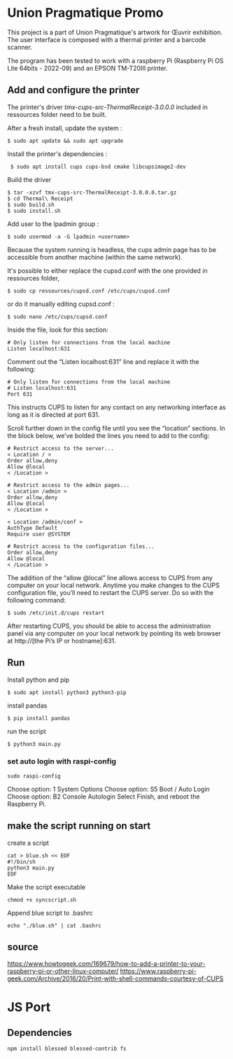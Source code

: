 # Union Pragmatique Promo

This project is a part of Union Pragmatique's artwork for Œuvrir exhibition. The user interface is composed with a thermal printer and a barcode scanner.

The program has been tested to work with a raspberry Pi (Raspberry Pi OS Lite 64bits - 2022-09) and an EPSON TM-T20III printer.

## Add and configure the printer

The printer's driver _tmx-cups-src-ThermalReceipt-3.0.0.0_ included in ressources folder need to be built.

After a fresh install, update the system :

```
$ sudo apt update && sudo apt upgrade
```

Install the printer's dependencies :

```
 $ sudo apt install cups cups-bsd cmake libcupsimage2-dev
```

Build the driver

```
$ tar -xzvf tmx-cups-src-ThermalReceipt-3.0.0.0.tar.gz
$ cd Thermal\ Receipt
$ sudo build.sh
$ sudo install.sh
```

Add user to the lpadmin group :

```
$ sudo usermod -a -G lpadmin <username>
```

Because the system running is headless, the cups admin page has to be accessible from another machine (within the same network).

It's possible to either replace the cupsd.conf with the one provided in ressources folder,

```
$ sudo cp ressources/cupsd.conf /etc/cups/cupsd.conf
```

or do it manually editing cupsd.conf :

```
$ sudo nano /etc/cups/cupsd.conf
```

Inside the file, look for this section:

```
# Only listen for connections from the local machine
Listen localhost:631
```

Comment out the “Listen localhost:631” line and replace it with the following:

```
# Only listen for connections from the local machine
# Listen localhost:631
Port 631
```

This instructs CUPS to listen for any contact on any networking interface as long as it is directed at port 631.

Scroll further down in the config file until you see the “location” sections. In the block below, we’ve bolded the lines you need to add to the config:

```
# Restrict access to the server...
< Location / >
Order allow,deny
Allow @local
< /Location >

# Restrict access to the admin pages...
< Location /admin >
Order allow,deny
Allow @local
< /Location >

< Location /admin/conf >
AuthType Default
Require user @SYSTEM

# Restrict access to the configuration files...
Order allow,deny
Allow @local
< /Location >
```

The addition of the “allow @local” line allows access to CUPS from any computer on your local network. Anytime you make changes to the CUPS configuration file, you’ll need to restart the CUPS server. Do so with the following command:

```
$ sudo /etc/init.d/cups restart
```

After restarting CUPS, you should be able to access the administration panel via any computer on your local network by pointing its web browser at http://[the Pi’s IP or hostname]:631.

## Run

Install python and pip

```
$ sudo apt install python3 python3-pip
```

install pandas

```
$ pip install pandas
```

run the script

```
$ python3 main.py
```

### set auto login with raspi-config

```
sudo raspi-config
```

Choose option: 1 System Options
Choose option: S5 Boot / Auto Login Choose option: B2 Console Autologin
Select Finish, and reboot the Raspberry Pi.

## make the script running on start

create a script

```
cat > blue.sh << EOF
#!/bin/sh
python3 main.py
EOF
```

Make the script executable

```
chmod +x syncscript.sh
```

Append blue script to .bashrc

```
echo "./blue.sh" | cat .bashrc
```

## source

https://www.howtogeek.com/169679/how-to-add-a-printer-to-your-raspberry-pi-or-other-linux-computer/
https://www.raspberry-pi-geek.com/Archive/2016/20/Print-with-shell-commands-courtesy-of-CUPS

# JS Port

## Dependencies

```
npm install blessed blessed-contrib fs
```
